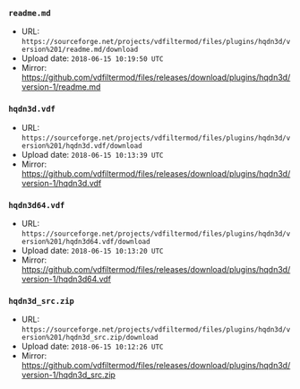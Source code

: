 ### `readme.md`

- URL: `https://sourceforge.net/projects/vdfiltermod/files/plugins/hqdn3d/version%201/readme.md/download`
- Upload date: `2018-06-15 10:19:50 UTC`
- Mirror: https://github.com/vdfiltermod/files/releases/download/plugins/hqdn3d/version-1/readme.md


### `hqdn3d.vdf`

- URL: `https://sourceforge.net/projects/vdfiltermod/files/plugins/hqdn3d/version%201/hqdn3d.vdf/download`
- Upload date: `2018-06-15 10:13:39 UTC`
- Mirror: https://github.com/vdfiltermod/files/releases/download/plugins/hqdn3d/version-1/hqdn3d.vdf


### `hqdn3d64.vdf`

- URL: `https://sourceforge.net/projects/vdfiltermod/files/plugins/hqdn3d/version%201/hqdn3d64.vdf/download`
- Upload date: `2018-06-15 10:13:20 UTC`
- Mirror: https://github.com/vdfiltermod/files/releases/download/plugins/hqdn3d/version-1/hqdn3d64.vdf


### `hqdn3d_src.zip`

- URL: `https://sourceforge.net/projects/vdfiltermod/files/plugins/hqdn3d/version%201/hqdn3d_src.zip/download`
- Upload date: `2018-06-15 10:12:26 UTC`
- Mirror: https://github.com/vdfiltermod/files/releases/download/plugins/hqdn3d/version-1/hqdn3d_src.zip
